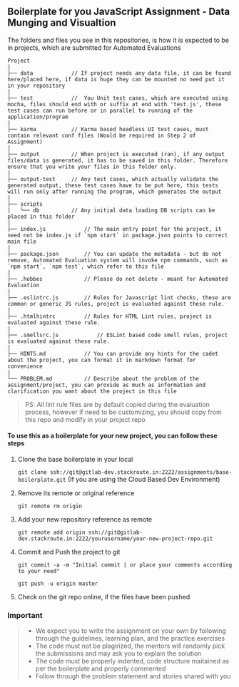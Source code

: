 ## Boilerplate for you JavaScript Assignment - Data Munging and Visualtion

The folders and files you see in this repositories, is how it is expected to be in projects, which are submitted for Automated Evaluations

	Project
	|
	├── data 			// If project needs any data file, it can be found here/placed here, if data is huge they can be mounted no need put it in your repository
	|
	├── test			//  You Unit test cases, which are executed using mocha, files should end with or suffix at end with 'test.js', these test cases can run before or in parallel to running of the application/program
	|
	├── karma			// Karma based headless UI test cases, must contain relevant conf files (Would be required in Step 2 of Assignment)
	|
	├── output 			// When project is executed (ran), if any output files/data is generated, it has to be saved in this folder. Therefore ensure that you write your files in this folder only.
	|
	├── output-test 	// Any test cases, which actually validate the generated output, these test cases have to be put here, this tests will run only after running the program, which generates the output
	|
	├── scripts
	| 	└── db 			// Any initial data loading DB scripts can be placed in this folder
	|
	├── index.js 			// The main entry point for the project, it need not be index.js if `npm start` in package.json points to correct main file
	|
	├── package.json 		// You can update the metadata - but do not remove, Automated Evaluation system will invoke npm commands, such as `npm start`, `npm test`, which refer to this file
	|
	├── .hobbes   			// Please do not delete - meant for Automated Evaluation
	|
	├── .eslintrc.js 		// Rules for Javascript lint checks, these are common or generic JS rules, project is evaluated against these rule.
	|
	├── .htmlhintrc 		// Rules for HTML Lint rules, project is evaluated against these rule. 
	|
	├── .smellsrc.js 			// ESLint based code smell rules, project is evaluated against these rule.
	|
	├── HINTS.md 			// You can provide any hints for the cadet about the project, you can format it in markdown format for convenience
	|
	└── PROBLEM.md  		// Describe about the problem of the assignment/project, you can provide as much as information and clarification you want about the project in this file

> PS: All lint rule files are by default copied during the evaluation process, however if need to be customizing, you should copy from this repo and modify in your project repo


#### To use this as a boilerplate for your new project, you can follow these steps

1. Clone the base boilerplate in your local

	`git clone ssh://git@gitlab-dev.stackroute.in:2222/assignments/base-boilerplate.git` (If you are using the Cloud Based Dev Environment)

2. Remove its remote or original reference

	`git remote rm origin` 

3. Add your new repository reference as remote

	`git remote add origin ssh://git@gitlab-dev.stackroute.in:2222/yourusername/your-new-project-repo.git`

4. Commit and Push the project to git

	`git commit -a -m "Initial commit | or place your comments according to your need"`

	`git push -u origin master`

5. Check on the git repo online, if the files have been pushed

### Important
> - We expect you to write the assignment on your own by following through the guidelines, learning plan, and the practice exercises
> - The code must not be plagirized, the mentors will randomly pick the submissions and may ask you to explain the solution
> - The code must be properly indented, code structure maitained as per the boilerplate and properly commented
> - Follow through the problem statement and stories shared with you
